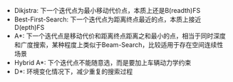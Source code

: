 - Dikjstra: 下一个迭代点为最小移动代价点，本质上还是B(readth)FS
- Best-First-Search: 下一个迭代点为距离终点最近的点，本质上接近D(epth)FS
- A*: 下一个迭代点是移动代价和距离终点距离之和最小的点，相当于同时深度和广度搜索，某种程度上类似于Beam-Search，比较适用于存在空间连续性场景
- Hybrid A*: 下个迭代点不能随意选，而是要加上车辆动力学约束
- D*: 环境变化情况下，减少重复的搜索过程

